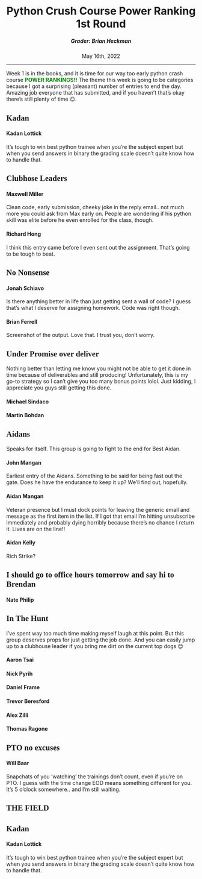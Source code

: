 # <center>Python Crush Course Power Ranking 1st Round</center>

##### <center>Grader: Brian Heckman</center>
<center> May 16th, 2022</center>

---

Week 1 is in the books, and it is time for our way too early python crash course **<span style="color:green">POWER RANKINGS!!</span>** The theme this week is going to be categories because I got a surprising (pleasant) number of entries to end the day. Amazing job everyone that has submitted, and if you haven’t that’s okay there’s still plenty of time 😉.

## **<span style="font-family: 'Copperplate Gothic'; font-style=bold;">Kadan</span>**

#### Kadan Lottick
It’s tough to win best python trainee when you’re the subject expert but when you send answers in binary the grading scale doesn’t quite know how to handle that.

## **<span style="font-family: 'Copperplate Gothic'; font-style=bold;">Clubhose Leaders</span>**

#### Maxwell Miller
Clean code, early submission, cheeky joke in the reply email.. not much more you could ask from Max early on. People are wondering if his python skill was elite before he even enrolled for the class, though.

#### Richard Hong
I think this entry came before I even sent out the assignment. That’s going to be tough to beat.

## **<span style="font-family: 'Copperplate Gothic'; font-style=bold;">No Nonsense</span>**

#### Jonah Schiavo
Is there anything better in life than just getting sent a wall of code? I guess that’s what I deserve for assigning homework. Code was right though.

#### Brian Ferrell 
Screenshot of the output. Love that. I trust you, don’t worry.

## **<span style="font-family: 'Copperplate Gothic'; font-style=bold;">Under Promise over deliver</span>**

Nothing better than letting me know you might not be able to get it done in time because of deliverables and still producing! Unfortunately, this is my go-to strategy so I can’t give you too many bonus points lolol. Just kidding, I appreciate you guys still getting this done.

#### Michael Sindaco

#### Martin Bohdan

## **<span style="font-family: 'Copperplate Gothic'; font-style=bold;">Aidans</span>**
Speaks for itself. This group is going to fight to the end for Best Aidan.

#### John Mangan
Earliest entry of the Aidans. Something to be said for being fast out the gate. Does he have the endurance to keep it up? We’ll find out, hopefully.

#### Aidan Mangan 
Veteran presence but I must dock points for leaving the generic email and message as the first item in the list. If I got that email I’m hitting unsubscribe immediately and probably dying horribly because there’s no chance I return it. Lives are on the line!!

#### Aidan Kelly
Rich Strike?

## **<span style="font-family: 'Copperplate Gothic'; font-style=bold;">I should go to office hours tomorrow and say hi to Brendan</span>**

#### Nate Philip

## **<span style="font-family: 'Copperplate Gothic'; font-style=bold;">In The Hunt</span>**

I’ve spent way too much time making myself laugh at this point. But this group deserves props for just getting the job done. And you can easily jump up to a clubhouse leader if you bring me dirt on the current top dogs 😊

#### Aaron Tsai

#### Nick Pyrih

#### Daniel Frame

#### Trevor Beresford

#### Alex Zilli

#### Thomas Ragone


## **<span style="font-family: 'Copperplate Gothic'; font-style=bold;">PTO no excuses</span>**

#### Will Baar 
Snapchats of you ‘watching’ the trainings don’t count, even if you’re on PTO. I guess with the time change EOD means something different for you. It’s 5 o’clock somewhere.. and I’m still waiting.

## **<span style="font-family: 'Copperplate Gothic'; font-style=bold;">THE FIELD</span>**

## **<span style="font-family: 'Copperplate Gothic'; font-style=bold;">Kadan</span>**

#### Kadan Lottick
It’s tough to win best python trainee when you’re the subject expert but when you send answers in binary the grading scale doesn’t quite know how to handle that.
